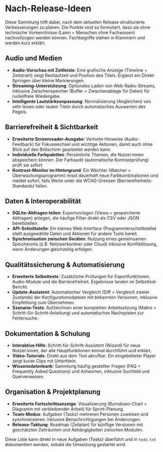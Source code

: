 # Nach-Release-Ideen

Diese Sammlung hilft dabei, nach dem aktuellen Release strukturierte Verbesserungen zu planen. Die Punkte sind so formuliert, dass sie ohne technische Vorkenntnisse (Laien = Menschen ohne Fachwissen) nachvollzogen werden können. Fachbegriffe stehen in Klammern und werden kurz erklärt.

## Audio und Medien
- **Audio-Vorschau mit Zeitleiste**: Eine grafische Anzeige (Timeline = Zeitstrahl) zeigt Restlaufzeit und Position des Titels. Ergänzt ein Direkt-Springen über kleine Markierungen.
- **Streaming-Unterstützung**: Optionales Laden von Web-Radio-Streams, inklusive Zwischenspeicher (Buffer = Zwischenablage für Daten) für ruckelfreie Wiedergabe.
- **Intelligente Lautstärkeanpassung**: Normalisierung (Angleichen) von sehr leisen oder lauten Titeln durch automatisches Auswerten des Pegels.

## Barrierefreiheit & Sichtbarkeit
- **Erweiterte Screenreader-Ausgabe**: Vertonte Hinweise (Audio-Feedback) für Fokuswechsel und wichtige Aktionen, damit auch ohne Blick auf den Bildschirm gearbeitet werden kann.
- **Individuelle Farbpaletten**: Persönliche Themen, die Nutzer:innen abspeichern können. Der Farbaudit (automatische Kontrastprüfung) prüft sie sofort.
- **Kontrast-Monitor im Hintergrund**: Ein Wächter (Watcher = Überwachungsprogramm) misst dauerhaft neue Farbkombinationen und meldet sofort, falls Werte unter die WCAG-Grenzen (Barrierefreiheits-Standards) fallen.

## Daten & Interoperabilität
- **SQLite-Abfragen teilen**: Exportvorlagen (Views = gespeicherte Abfragen) anlegen, die häufige Filter direkt als CSV oder JSON bereitstellen.
- **API-Schnittstelle**: Ein kleines Web-Interface (Programmierschnittstelle) stellt ausgewählte Daten und Aktionen für andere Tools bereit.
- **Synchronisation zwischen Geräten**: Nutzung eines gemeinsamen Speicherorts (z.B. Netzwerkordner oder Cloud) inklusive Konfliktlösung, wenn Änderungen gleichzeitig erfolgen.

## Qualitätssicherung & Automatisierung
- **Erweiterte Selbsttests**: Zusätzliche Prüfungen für Exportfunktionen, Audio-Module und die Barrierefreiheit. Ergebnisse landen im Selbsttest-Bericht.
- **Update-Assistent**: Automatischer Vergleich (Diff = Vergleich zweier Zustände) der Konfigurationsdateien mit bekannten Versionen, inklusive Empfehlung zum Übernehmen.
- **Szenario-Tests**: Aufzeichnen einer kompletten Arbeitssitzung (Makro = Schritt-für-Schritt-Anleitung) und automatisches Nachspielen zur Fehlersuche.

## Dokumentation & Schulung
- **Interaktive Hilfe**: Schritt-für-Schritt-Assistent (Wizard) für neue Nutzer:innen, der alle Hauptfunktionen einmal durchführt und erklärt.
- **Video-Tutorials**: Direkt aus dem Tool abrufbar. Ein eingebetteter Player zeigt kurze Clips mit Untertiteln.
- **Wissensdatenbank**: Sammlung häufig gestellter Fragen (FAQ = Frequently Asked Questions) und Antworten, inklusive Suchfeld und Querverweisen.

## Organisation & Projektplanung
- **Erweiterte Fortschrittsanzeige**: Visualisierung (Burndown-Chart = Diagramm mit verbleibender Arbeit) für Sprint-Planung.
- **Team-Modus**: Aufgaben (Tasks) mehreren Personen zuweisen und synchronisieren; inklusive Benachrichtigungen bei Änderungen.
- **Release-Taktung**: Roadmap (Zeitplan) für künftige Versionen mit geschätzten Zeiträumen und Abhängigkeiten zwischen Modulen.

Diese Liste kann direkt in neue Aufgaben (Tasks) überführt und in `todo.txt` dokumentiert werden, sobald die Umsetzung gestartet wird.
